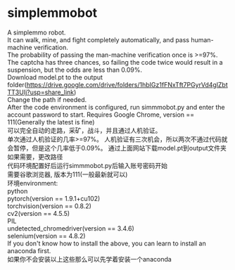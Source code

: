 # simplemmobot
A simplemmo robot.  
It can walk, mine, and fight completely automatically, and pass human-machine verification.  
The probability of passing the man-machine verification once is >=97%.  
The captcha has three chances, so failing the code twice would result in a suspension, but the odds are less than 0.09%.  
Download model.pt to the output folder(https://drive.google.com/drive/folders/1hbIGz1fFNxTft7PGyrVd4glZbtTT3UIj?usp=share_link)  
Change the path if needed.  
After the code environment is configured, run simmmobot.py and enter the account password to start.
Requires Google Chrome,    version == 111(Generally the latest is fine)  
可以完全自动的走路，采矿，战斗，并且通过人机验证。  
单次通过人机验证的几率>=97%。
人机验证有三次机会，所以两次不通过代码就会暂停，但是这个几率低于0.09%。
通过上面网站下载model.pt到output文件夹  
如果需要，更改路径  
代码环境配置好后运行simmmobot.py后输入账号密码开始  
需要谷歌浏览器,    版本为111(一般最新就可以)  
环境environment:  
python  
pytorch(version == 1.9.1+cu102)  
torchvision(version == 0.8.2)    
cv2(version == 4.5.5)    
PIL  
undetected_chromedriver(version == 3.4.6)  
selenium(version == 4.8.2)  
If you don't know how to install the above, you can learn to install an anaconda first.  
如果你不会安装以上这些那么可以先学着安装一个anaconda
